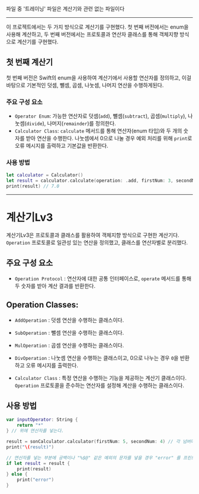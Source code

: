 파일 중 '트레이닝' 파일은 계산기와 관련 없는 파일이다

--------------------

이 프로젝트에서는 두 가지 방식으로 계산기를 구현했다. 첫 번째 버전에서는 enum을 사용해 계산하고, 두 번째 버전에서는 프로토콜과 연산자 클래스를 통해 객체지향 방식으로 계산기를 구현했다.

## 첫 번째 계산기

첫 번째 버전은 Swift의 enum을 사용하여 계산기에서 사용할 연산자를 정의하고, 이걸 바탕으로 기본적인 덧셈, 뺄셈, 곱셈, 나눗셈, 나머지 연산을 수행하게된다.

### 주요 구성 요소

- `Operator Enum`: 가능한 연산자로 덧셈(`add`), 뺄셈(`subtract`), 곱셈(`multiply`), 나눗셈(`divide`), 나머지(`remainder`)를 정의한다.
- `Calculator Class`: `calculate` 메서드를 통해 연산자(enum 타입)와 두 개의 숫자를 받아 연산을 수행한다. 나눗셈에서 0으로 나눌 경우 예외 처리를 위해 `print`로 오류 메시지를 출력하고 기본값을 반환한다.

### 사용 방법

```swift
let calculator = Calculator()
let result = calculator.calculate(operation: .add, firstNum: 3, secondNum: 4)
print(result) // 7.0
```

-----------------------

# 계산기Lv3

계산기Lv3은 프로토콜과 클래스를 활용하여 객체지향 방식으로 구현한 계산기다. `Operation` 프로토콜로 일관성 있는 연산을 정의했고, 클래스를 연산자별로 분리했다.

## 주요 구성 요소

- `Operation Protocol` : 연산자에 대한 공통 인터페이스로, `operate` 메서드를 통해 두 숫자를 받아 계산 결과를 반환한다.
  
## **Operation Classes**:
- `AddOperation` : 덧셈 연산을 수행하는 클래스이다.
- `SubOperation` : 뺄셈 연산을 수행하는 클래스이다.
- `MulOperation` : 곱셈 연산을 수행하는 클래스이다.
- `DivOperation` : 나눗셈 연산을 수행하는 클래스이고, 0으로 나누는 경우 `0`을 반환하고 오류 메시지를 출력한다.

- `Calculator Class` : 특정 연산을 수행하는 기능을 제공하는 계산기 클래스이다. `Operation` 프로토콜을 준수하는 연산자를 설정해 계산을 수행하는 클래스이다.


## 사용 방법

```swift
var inputOperator: String {
    return "*"
} // 위에 연산자를 넣는다.

result = sonCalculator.calculator(firstNum: 5, secondNum: 4) // 각 넘버에 계산할 숫자를 기입한다.
print("\(result)")

// 연산자를 넣는 부분에 공백이나 "%$@" 같은 예외의 문자를 넣을 경우 "error" 를 프린트한다.
if let result = result {
    print(result)
} else {
    print("error")
}
```
